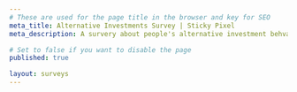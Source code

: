 ```yaml
---
# These are used for the page title in the browser and key for SEO
meta_title: Alternative Investments Survey | Sticky Pixel
meta_description: A survery about people's alternative investment behvaiour by Sticky Pixel

# Set to false if you want to disable the page
published: true

layout: surveys
---
```


<div class="typeform-widget" data-url="https://stickypixelcustomer.typeform.com/to/jlX4YV" style="width: 100%; height: 100%;"></div> <script> (function() { var qs,js,q,s,d=document, gi=d.getElementById, ce=d.createElement, gt=d.getElementsByTagName, id="typef_orm", b="https://embed.typeform.com/"; if(!gi.call(d,id)) { js=ce.call(d,"script"); js.id=id; js.src=b+"embed.js"; q=gt.call(d,"script")[0]; q.parentNode.insertBefore(js,q) } })() </script> <div style="font-family: Sans-Serif;font-size: 12px;color: #999;opacity: 0.5; padding-top: 5px;"> powered by <a href="https://admin.typeform.com/signup?utm_campaign=jlX4YV&utm_source=typeform.com-13383894-Basic&utm_medium=typeform&utm_content=typeform-embedded-poweredbytypeform&utm_term=EN" style="color: #999" target="_blank">Typeform</a> </div>
